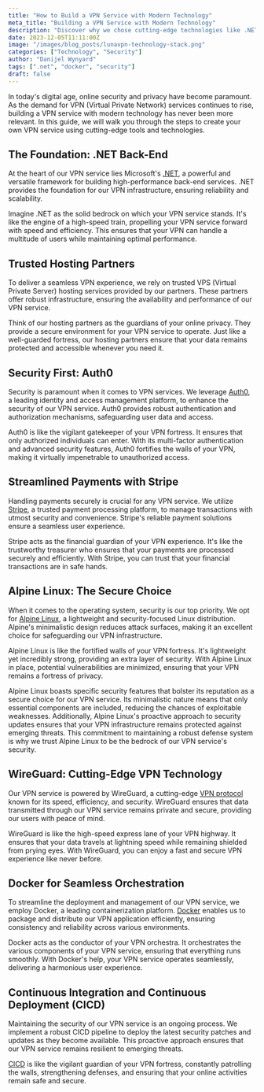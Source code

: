 ```yaml
---
title: "How to Build a VPN Service with Modern Technology"
meta_title: "Building a VPN Service with Modern Technology"
description: "Discover why we chose cutting-edge technologies like .NET, WireGuard, Docker, and more to build our VPN service."
date: 2023-12-05T11:11:00Z
image: "/images/blog_posts/lunavpn-technology-stack.png"
categories: ["Technology", "Security"]
author: "Danijel Wynyard"
tags: [".net", "docker", "security"]
draft: false
---
```


In today's digital age, online security and privacy have become paramount. As the demand for VPN (Virtual Private Network) services continues to rise, building a VPN service with modern technology has never been more relevant. In this guide, we will walk you through the steps to create your own VPN service using cutting-edge tools and technologies.

## The Foundation: .NET Back-End

At the heart of our VPN service lies Microsoft's [.NET](https://dotnet.microsoft.com/en-us/ ".NET is the free, open-source, cross-platform for building modern apps and powerful cloud services"), a powerful and versatile framework for building high-performance back-end services. .NET provides the foundation for our VPN infrastructure, ensuring reliability and scalability.

Imagine .NET as the solid bedrock on which your VPN service stands. It's like the engine of a high-speed train, propelling your VPN service forward with speed and efficiency. This ensures that your VPN can handle a multitude of users while maintaining optimal performance.

## Trusted Hosting Partners

To deliver a seamless VPN experience, we rely on trusted VPS (Virtual Private Server) hosting services provided by our partners. These partners offer robust infrastructure, ensuring the availability and performance of our VPN service.

Think of our hosting partners as the guardians of your online privacy. They provide a secure environment for your VPN service to operate. Just like a well-guarded fortress, our hosting partners ensure that your data remains protected and accessible whenever you need it.

## Security First: Auth0

Security is paramount when it comes to VPN services. We leverage [Auth0](https://auth0.com "Auth0 identity provider"), a leading identity and access management platform, to enhance the security of our VPN service. Auth0 provides robust authentication and authorization mechanisms, safeguarding user data and access.

Auth0 is like the vigilant gatekeeper of your VPN fortress. It ensures that only authorized individuals can enter. With its multi-factor authentication and advanced security features, Auth0 fortifies the walls of your VPN, making it virtually impenetrable to unauthorized access.

## Streamlined Payments with Stripe

Handling payments securely is crucial for any VPN service. We utilize [Stripe](https://www.stripe.com/ "Stripe payments provider"), a trusted payment processing platform, to manage transactions with utmost security and convenience. Stripe's reliable payment solutions ensure a seamless user experience.

Stripe acts as the financial guardian of your VPN experience. It's like the trustworthy treasurer who ensures that your payments are processed securely and efficiently. With Stripe, you can trust that your financial transactions are in safe hands.

## Alpine Linux: The Secure Choice

When it comes to the operating system, security is our top priority. We opt for [Alpine Linux](https://www.alpinelinux.org/ "Alpine Linux homepage"), a lightweight and security-focused Linux distribution. Alpine's minimalistic design reduces attack surfaces, making it an excellent choice for safeguarding our VPN infrastructure.

Alpine Linux is like the fortified walls of your VPN fortress. It's lightweight yet incredibly strong, providing an extra layer of security. With Alpine Linux in place, potential vulnerabilities are minimized, ensuring that your VPN remains a fortress of privacy.

Alpine Linux boasts specific security features that bolster its reputation as a secure choice for our VPN service. Its minimalistic nature means that only essential components are included, reducing the chances of exploitable weaknesses. Additionally, Alpine Linux's proactive approach to security updates ensures that your VPN infrastructure remains protected against emerging threats. This commitment to maintaining a robust defense system is why we trust Alpine Linux to be the bedrock of our VPN service's security.

## WireGuard: Cutting-Edge VPN Technology

Our VPN service is powered by WireGuard, a cutting-edge [VPN protocol](https://crm.org/news/types-of-vpn "vpn protocol article") known for its speed, efficiency, and security. WireGuard ensures that data transmitted through our VPN service remains private and secure, providing our users with peace of mind.

WireGuard is like the high-speed express lane of your VPN highway. It ensures that your data travels at lightning speed while remaining shielded from prying eyes. With WireGuard, you can enjoy a fast and secure VPN experience like never before.

## Docker for Seamless Orchestration

To streamline the deployment and management of our VPN service, we employ Docker, a leading containerization platform. [Docker](https://www.zdnet.com/article/what-is-docker-and-why-is-it-so-darn-popular/ "What is Docker and why is it so darn popular?") enables us to package and distribute our VPN application efficiently, ensuring consistency and reliability across various environments.

Docker acts as the conductor of your VPN orchestra. It orchestrates the various components of your VPN service, ensuring that everything runs smoothly. With Docker's help, your VPN service operates seamlessly, delivering a harmonious user experience.

## Continuous Integration and Continuous Deployment (CICD)

Maintaining the security of our VPN service is an ongoing process. We implement a robust CICD pipeline to deploy the latest security patches and updates as they become available. This proactive approach ensures that our VPN service remains resilient to emerging threats.

[CICD](https://www.redhat.com/en/topics/devops/what-is-ci-cd "Red Hat CICD article") is like the vigilant guardian of your VPN fortress, constantly patrolling the walls, strengthening defenses, and ensuring that your online activities remain safe and secure.
